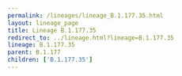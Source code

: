 ```yaml
---
permalink: /lineages/lineage_B.1.177.35.html
layout: lineage_page
title: Lineage B.1.177.35
redirect_to: ../lineage.html?lineage=B.1.177.35
lineage: B.1.177.35
parent: B.1.177
children: ['B.1.177.35']
---
```

